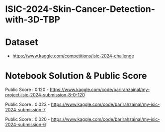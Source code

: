 # ISIC-2024-Skin-Cancer-Detection-with-3D-TBP


# Dataset 

- https://www.kaggle.com/competitions/isic-2024-challenge


# Notebook Solution & Public Score

Public Score : 0.120 - https://www.kaggle.com/code/barirahzainal/my-project-isic-2024-submission-8-0-120
  
Public Score : 0.023  - https://www.kaggle.com/code/barirahzainal/my-isic-2024-submission-7
  
Public Score : 0.020 - https://www.kaggle.com/code/barirahzainal/my-isic-2024-submission-6

